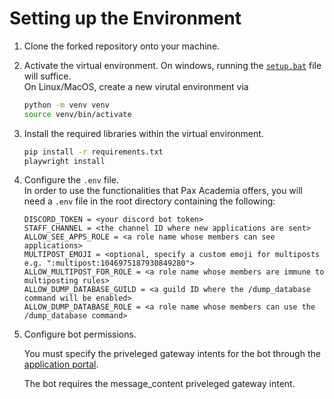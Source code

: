 # Setting up the Environment

1. Clone the forked repository onto your machine.
2. Activate the virtual environment. On windows, running the [`setup.bat`](./setup.bat) file will suffice.  
   On Linux/MacOS, create a new virutal environment via

   ```bash
   python -m venv venv
   source venv/bin/activate
   ```

3. Install the required libraries within the virtual environment.
   ```bash
   pip install -r requirements.txt
   playwright install
   ```

<!-- While the user can't run the exact Pax-Academia bot, this .env file is to configure their bot with the same functionality as Pax-Academia -->

4. Configure the `.env` file.  
   In order to use the functionalities that Pax Academia offers, you will need a `.env` file in the root directory containing the following:

   ```env
   DISCORD_TOKEN = <your discord bot token>
   STAFF_CHANNEL = <the channel ID where new applications are sent>
   ALLOW_SEE_APPS_ROLE = <a role name whose members can see applications>
   MULTIPOST_EMOJI = <optional, specify a custom emoji for multiposts e.g. ":multipost:1046975187930849280">
   ALLOW_MULTIPOST_FOR_ROLE = <a role name whose members are immune to multiposting rules>
   ALLOW_DUMP_DATABASE_GUILD = <a guild ID where the /dump_database command will be enabled>
   ALLOW_DUMP_DATABASE_ROLE = <a role name whose members can use the /dump_database command>
   ```

5. Configure bot permissions.

   You must specify the priveleged gateway intents for the bot through the [application portal](https://discord.com/developers/applications).

   The bot requires the message_content priveleged gateway intent.

